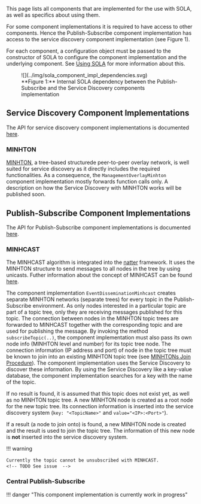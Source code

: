 This page lists all components that are implemented for the use with SOLA, as well as specifics about using them.

For some component implementations it is required to have access to other components.
Hence the Publish-Subscribe component implementation has access to the service discovery component implementation (see Figure 1).

For each component, a configuration object must be passed to the constructor of SOLA to configure the component implementation and the underlying component.
See [Using SOLA](usage.md) for more information about this.

<figure markdown>
  <a></a>
    ![](../img/sola_component_impl_dependencies.svg)
  <figcaption markdown>**Figure 1:** Internal SOLA dependency between the Publish-Subscribe and the Service Discovery components implementation</figcaption>
</figure>

## Service Discovery Component Implementations

The API for service discovery component implementations is documented [here](https://iml130.github.io/sola/doxygen/classsola_1_1Storage.html).

### MINHTON
[MINHTON](../minhton/introduction.md), a tree-based structurede peer-to-peer overlay network, is well suited for service discovery as it directly includes the required functionalities.
As a consequence, the ``ManagementOverlayMinhton`` component implementation mostly forwards function calls only.
A description on how the Service Discovery with MINHTON works will be published soon.

## Publish-Subscribe Component Implementations
The API for Publish-Subscribe component implementations is documented [here](https://iml130.github.io/sola/doxygen/classsola_1_1EventDissemination.html).

### MINHCAST
The MINHCAST algorithm is integrated into the [natter](../natter/introduction.md) framework.
It uses the MINHTON structure to send messages to all nodes in the tree by using unicasts.
Futher information about the concept of MINHCAST can be found [here](../natter/programmers/minhcast.md).

The component implementation ``EventDisseminationMinhcast`` creates separate MINHTON networks (separate trees) for every topic in the Publish-Subscribe environment.
As only nodes interested in a particular topic are part of a topic tree, only they are receiving messages published for this topic.
The connection between nodes in the MINHTON topic trees are forwarded to MINHCAST together with the corresponding topic and are used for publishing the message.
By invoking the method ``subscribeTopic(..)``, the component implementation must also pass its own node info (MINHTON level and number) for its topic tree node.
The connection information (IP address and port) of node in the topic tree must be known to join into an existing MINHTON topic tree (see [MINHTONs Join Procedure](../minhton/algorithms/join.md)).
The component implementation uses the Service Discovery to discover these information.
By using the Service Discovery like a key-value database, the component implementation searches for a key with the name of the topic.

If no result is found, it is assumed that this topic does not exist yet, as well as no MINHTON topic tree.
A new MINHTON node is created as a root node for the new topic tree.
Its connection information is inserted into the service discovery system (``key: "<TopicName>"`` and ``value="<IP>:<Port>"``).

If a result (a node to join onto) is found, a new MINHTON node is created and the result is used to join the topic tree.
The information of this new node is **not** inserted into the service discovery system.

!!! warning

    Currently the topic cannot be unsubscribed with MINHCAST.
    <!-- TODO See issue  -->


### Central Publish-Subscribe
!!! danger "This component implementation is currently work in progress"

<!-- Client Server -->
